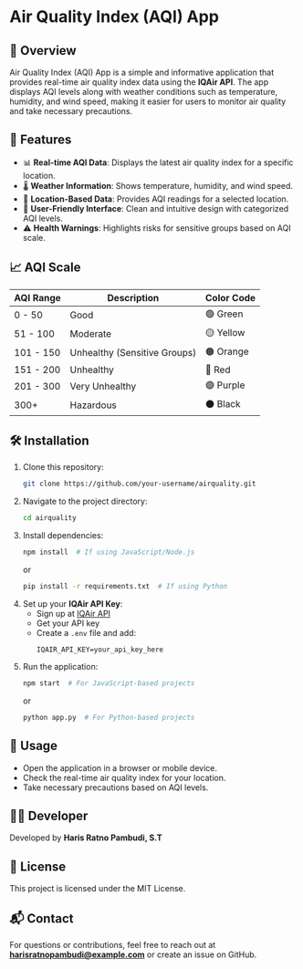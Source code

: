# Air Quality Index (AQI) App

## 📌 Overview
Air Quality Index (AQI) App is a simple and informative application that provides real-time air quality index data using the **IQAir API**. The app displays AQI levels along with weather conditions such as temperature, humidity, and wind speed, making it easier for users to monitor air quality and take necessary precautions.

## 🚀 Features
- 📊 **Real-time AQI Data**: Displays the latest air quality index for a specific location.
- 🌡️ **Weather Information**: Shows temperature, humidity, and wind speed.
- 📍 **Location-Based Data**: Provides AQI readings for a selected location.
- 🎨 **User-Friendly Interface**: Clean and intuitive design with categorized AQI levels.
- ⚠️ **Health Warnings**: Highlights risks for sensitive groups based on AQI scale.

## 📈 AQI Scale

| AQI Range | Description | Color Code |
|-----------|------------|------------|
| 0 - 50   | Good | 🟢 Green |
| 51 - 100  | Moderate | 🟡 Yellow |
| 101 - 150 | Unhealthy (Sensitive Groups) | 🟠 Orange |
| 151 - 200 | Unhealthy | 🔴 Red |
| 201 - 300 | Very Unhealthy | 🟣 Purple |
| 300+      | Hazardous | ⚫ Black |

## 🛠️ Installation

1. Clone this repository:
   ```bash
   git clone https://github.com/your-username/airquality.git
   ```
2. Navigate to the project directory:
   ```bash
   cd airquality
   ```
3. Install dependencies:
   ```bash
   npm install  # If using JavaScript/Node.js
   ```
   or
   ```bash
   pip install -r requirements.txt  # If using Python
   ```
4. Set up your **IQAir API Key**:
   - Sign up at [IQAir API](https://www.iqair.com/)
   - Get your API key
   - Create a `.env` file and add:
     ```env
     IQAIR_API_KEY=your_api_key_here
     ```
5. Run the application:
   ```bash
   npm start  # For JavaScript-based projects
   ```
   or
   ```bash
   python app.py  # For Python-based projects
   ```

## 📌 Usage

- Open the application in a browser or mobile device.
- Check the real-time air quality index for your location.
- Take necessary precautions based on AQI levels.

## 👨‍💻 Developer

Developed by **Haris Ratno Pambudi, S.T**

## 📜 License

This project is licensed under the MIT License.

## 📬 Contact

For questions or contributions, feel free to reach out at **harisratnopambudi@example.com** or create an issue on GitHub.

